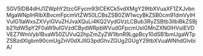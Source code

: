 SGV5IDB4dHJ1ZWphY2tzcGFycm93ICEKCk5vdXMgY29tbXVuaXF1ZXJvbnMgaWNpIHRlbXBvcmFpcmVtZW50LCBsZSB0ZW1wcyBkZSB0cm91dmVyIHVuIG1laWxsZXVyIGVuZHJvaXQuLi4KQ2VydGVzLCBub3RyZSBtb3llbiBkZSBjb21tdW5pY2F0aW9uIGVzdCBydWRpbWVudGFpcmUsIGMnZXN0IHVuIEVDVEZ7WmVyb1BvaW50ZUVuQ2hpZmZyZW1lbnR9LgpBcy10dSB1bmUgaWTpZSBzdXIgbm90cmUgZnV0dXJlIG3pdGhvZGUgZGUgY29tbXVuaWNhdGlvbiA/
